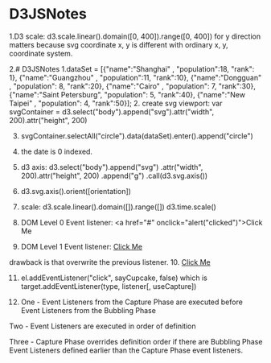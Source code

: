 # D3JSNotes
1.D3 scale: d3.scale.linear().domain([0, 400]).range([0, 400])
for y direction matters because svg coordinate x, y is different with ordinary x, y,
coordinate system. 

2.# D3JSNotes
1.dataSet = [{"name":"Shanghai"        , "population":18, "rank": 1},
           {"name":"Guangzhou"       , "population":11, "rank":10},
           {"name":"Dongguan"        , "population": 8, "rank":20},
           {"name":"Cairo"           , "population": 7, "rank":30},
           {"name":"Saint Petersburg", "population": 5, "rank":40},
           {"name":"New Taipei"      , "population": 4, "rank":50}];
2. create svg viewport:
var svgContainer = d3.select("body").append("svg").attr("width", 200).attr("height", 200)

3. svgContainer.selectAll("circle").data(dataSet).enter().append("circle")

4. the date is 0 indexed.

5. d3 axis: d3.select("body").append("svg")
           .attr("width", 200).attr("height", 200)
           .append("g")
           .call(d3.svg.axis())
6. d3.svg.axis().orient([orientation])
7. scale: d3.scale.linear().domain([]).range([])
d3.time.scale()
8. DOM Level 0 Event listener:
<a href="#" onclick="alert("clicked")">Click Me </a>
9. DOM Level 1 Event listener:
<a href="#" id="myLink">Click Me </a>
<script>
document.getElementById("myLink").onclick = function(){alert("clicked")}
document.getElementById("myLink").onclick = function(){alert("clicked1")}
</script>
drawback is that overwrite the previous listener.
10. <a href="#" id="myLink">Click Me </a>
<script>
var el = docuent.getElementById("myLink");
function sayCupcake() {alert("cupcake");}
el.addEventListener("click", sayCupcake, false)
</script>

11. el.addEventListener("click", sayCupcake, false) which is
target.addEventListener(type, listener[, useCapture])

12. One - Event Listeners from the Capture Phase are executed before Event Listeners from the Bubbling Phase

Two - Event Listeners are executed in order of definition

Three - Capture Phase overrides definition order if there are Bubbling Phase Event Listeners defined earlier than the Capture Phase event listeners.
